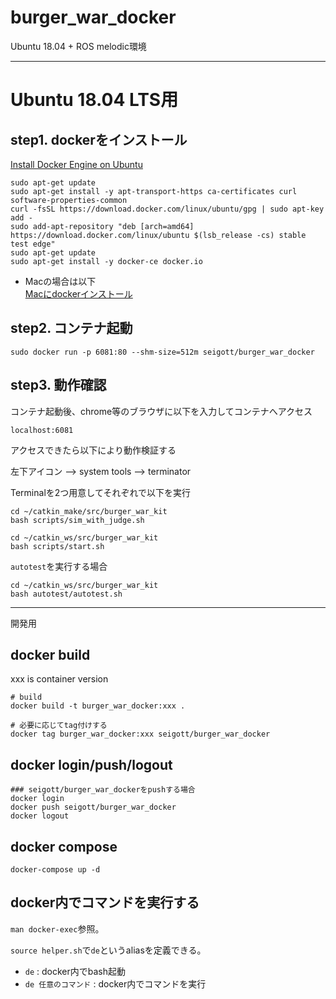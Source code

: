 # burger_war_docker
Ubuntu 18.04 + ROS melodic環境

---
# Ubuntu 18.04 LTS用

## step1. dockerをインストール

[Install Docker Engine on Ubuntu](https://docs.docker.com/engine/install/ubuntu/)

```
sudo apt-get update
sudo apt-get install -y apt-transport-https ca-certificates curl software-properties-common
curl -fsSL https://download.docker.com/linux/ubuntu/gpg | sudo apt-key add -
sudo add-apt-repository "deb [arch=amd64] https://download.docker.com/linux/ubuntu $(lsb_release -cs) stable test edge"
sudo apt-get update
sudo apt-get install -y docker-ce docker.io
```

- Macの場合は以下 <br>
[Macにdockerインストール](https://qiita.com/ama_keshi/items/b4c47a4aca5d48f2661c) <br>

## step2. コンテナ起動

```
sudo docker run -p 6081:80 --shm-size=512m seigott/burger_war_docker
```

## step3. 動作確認

コンテナ起動後、chrome等のブラウザに以下を入力してコンテナへアクセス

```
localhost:6081
```

アクセスできたら以下により動作検証する

左下アイコン --> system tools --> terminator

Terminalを2つ用意してそれぞれで以下を実行

```
cd ~/catkin_make/src/burger_war_kit
bash scripts/sim_with_judge.sh
```

```
cd ~/catkin_ws/src/burger_war_kit
bash scripts/start.sh
```

`autotest`を実行する場合

```
cd ~/catkin_ws/src/burger_war_kit
bash autotest/autotest.sh
```

---

開発用

## docker build

xxx is container version

```
# build
docker build -t burger_war_docker:xxx .

# 必要に応じてtag付けする
docker tag burger_war_docker:xxx seigott/burger_war_docker
```

## docker login/push/logout

```
### seigott/burger_war_dockerをpushする場合
docker login
docker push seigott/burger_war_docker
docker logout
```

## docker compose

```
docker-compose up -d
```

## docker内でコマンドを実行する

`man docker-exec`参照。

`source helper.sh`で`de`というaliasを定義できる。

* `de` : docker内でbash起動
* `de 任意のコマンド` : docker内でコマンドを実行
